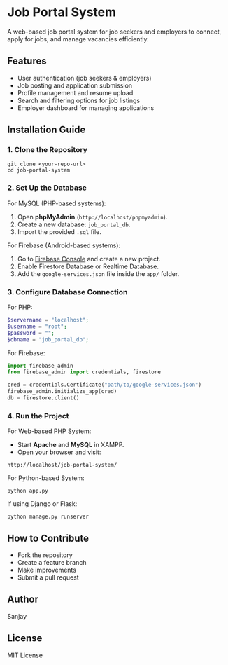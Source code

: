 # Job Portal System

A web-based job portal system for job seekers and employers to connect, apply for jobs, and manage vacancies efficiently.

## Features
- User authentication (job seekers & employers)
- Job posting and application submission
- Profile management and resume upload
- Search and filtering options for job listings
- Employer dashboard for managing applications

## Installation Guide

### **1. Clone the Repository**
```
git clone <your-repo-url>
cd job-portal-system
```

### **2. Set Up the Database**
For MySQL (PHP-based systems):
1. Open **phpMyAdmin** (`http://localhost/phpmyadmin`).
2. Create a new database: `job_portal_db`.
3. Import the provided `.sql` file.

For Firebase (Android-based systems):
1. Go to [Firebase Console](https://console.firebase.google.com/) and create a new project.
2. Enable Firestore Database or Realtime Database.
3. Add the `google-services.json` file inside the `app/` folder.

### **3. Configure Database Connection**
For PHP:
```php
$servername = "localhost";
$username = "root";
$password = "";
$dbname = "job_portal_db";
```

For Firebase:
```python
import firebase_admin
from firebase_admin import credentials, firestore

cred = credentials.Certificate("path/to/google-services.json")
firebase_admin.initialize_app(cred)
db = firestore.client()
```

### **4. Run the Project**
For Web-based PHP System:
- Start **Apache** and **MySQL** in XAMPP.
- Open your browser and visit:
```
http://localhost/job-portal-system/
```

For Python-based System:
```
python app.py
```
If using Django or Flask:
```
python manage.py runserver
```

## How to Contribute
- Fork the repository
- Create a feature branch
- Make improvements
- Submit a pull request

## Author
Sanjay

## License
MIT License

```
